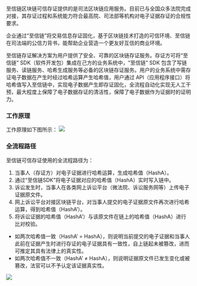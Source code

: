至信链区块链可信存证提供的是司法区块链应用服务。目前已与全国众多法院完成对接，其存证过程和系统能力符合最高院、司法部等机构对电子证据存证的合规性要求。


企业通过“至信链”将交易信息存证固化，基于区块链技术打造的可信环境、至信链在司法端的公信力背书，能帮助企业营造一个更友好互信的商业环境。

至信链存证解决方案为用户提供了安全、可靠的区块链存证服务。存证方可将“至信链” SDK（软件开发包）集成在己方的业务系统中，“至信链” SDK 包含了写链服务、读链服务、哈希生成服务等必备的区块链存证服务。用户的业务系统中需存证电子数据在产生时经过哈希运算产生哈希值，用户通过 API（应用程序接口）将哈希值写入至信链中，实现电子数据产生即存证固化，全流程自动化实现无人工干预，最大程度上保障了电子数据存证的清洁性，保障了电子数据作为证据时的证明力。 



### 工作原理
工作原理如下图所示：
![](https://main.qcloudimg.com/raw/0888cc283edc4720ce848b88c555467d.png)

### 全流程路径
至信链可信存证使用的全流程路径为：
1. 当事人（存证方）对电子证据进行哈希运算，生成哈希值（HashA）。
2. 通过“至信链SDK”将电子证据对应的哈希值（HashA）实时写入链中。
3. 诉讼发生时，当事人在各类网上诉讼平台（微法院、诉讼服务网等）上传电子证据原文件。
4. 网上诉讼平台对接区块链平台，对当事人提交的电子证据原文件再次进行哈希运算，得到哈希值（HashA’）。
5. 将诉讼证据的哈希值（HashA’）与该原文件在链上的哈希值（HashA）进行比对校验。
 - 如两次哈希值一致（HashA’ = HashA），则说明当前提交的电子证据和当事人此前在证据产生时进行存证的电子证据具有一致性，自上链起未被篡改，进而可推定其具有法律上的真实性。 
 - 如两次哈希值不一致（HashA’ ≠ HashA），则说明证据原文件已发生变化或被篡改，法官可以不予认定该证据真实性。 

![](https://main.qcloudimg.com/raw/15c0ce881711d2febd70d621f8165cdc.png)

